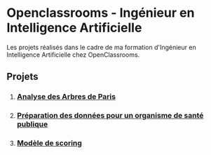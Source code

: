<h1>Openclassrooms - Ingénieur en Intelligence Artificielle</h1>
<p>
  Les projets réalisés dans le cadre de ma formation d'Ingénieur en Intelligence Artificielle chez OpenClassrooms.
</p>

<h2>Projets</h2>
<ol>
  <li>  
    <h3>
      <a href='Arbres_Paris/README.md'>Analyse des Arbres de Paris</a>
    </h3>
  </li>
  <li>
    <h3>
      <a href='openfoodfacts/redame.md'>Préparation des données pour un organisme de santé publique</a>
    </h3>
  </li>
  <li>
    <h3>
      <a href='modele_scoring/README.md'>Modèle de scoring</a>
    </h3>
  </li>
</ol>

